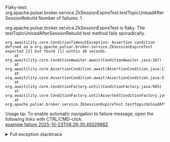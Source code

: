         
Flaky-test: org.apache.pulsar.broker.service.ZkSessionExpireTest.testTopicUnloadAfterSessionRebuild
Number of failures: 1

org.apache.pulsar.broker.service.ZkSessionExpireTest is flaky. The testTopicUnloadAfterSessionRebuild test method fails sporadically.

```
org.awaitility.core.ConditionTimeoutException: Assertion condition defined as a org.apache.pulsar.broker.service.ZkSessionExpireTest expected [2] but found [1] within 10 seconds.
	at org.awaitility.core.ConditionAwaiter.await(ConditionAwaiter.java:167)
	at org.awaitility.core.AssertionCondition.await(AssertionCondition.java:119)
	at org.awaitility.core.AssertionCondition.await(AssertionCondition.java:31)
	at org.awaitility.core.ConditionFactory.until(ConditionFactory.java:985)
	at org.awaitility.core.ConditionFactory.untilAsserted(ConditionFactory.java:769)
	at org.apache.pulsar.broker.service.ZkSessionExpireTest.testTopicUnloadAfterSessionRebuild(ZkSessionExpireTest.java:203)
```

Usage tip: To enable automatic navigation to failure message, open the following links with CTRL/CMD-click.  
[example failure 2025-10-23T06:26:39.4502986Z](https://github.com/apache/pulsar/actions/runs/18739041419/job/53452090800#step:11:863)  


<details>
<summary>Full exception stacktrace</summary>
<code><pre>
[ERROR] org.apache.pulsar.broker.service.ZkSessionExpireTest.testTopicUnloadAfterSessionRebuild[true, class org.apache.pulsar.broker.service.NetworkErrorTestBase$PreferExtensibleLoadManager, MetadataStore](4) -- Time elapsed: 29.88 s <<< FAILURE!
org.awaitility.core.ConditionTimeoutException: Assertion condition defined as a org.apache.pulsar.broker.service.ZkSessionExpireTest expected [2] but found [1] within 10 seconds.
	at org.awaitility.core.ConditionAwaiter.await(ConditionAwaiter.java:167)
	at org.awaitility.core.AssertionCondition.await(AssertionCondition.java:119)
	at org.awaitility.core.AssertionCondition.await(AssertionCondition.java:31)
	at org.awaitility.core.ConditionFactory.until(ConditionFactory.java:985)
	at org.awaitility.core.ConditionFactory.untilAsserted(ConditionFactory.java:769)
	at org.apache.pulsar.broker.service.ZkSessionExpireTest.testTopicUnloadAfterSessionRebuild(ZkSessionExpireTest.java:203)
	at java.base/jdk.internal.reflect.NativeMethodAccessorImpl.invoke0(Native Method)
	at java.base/jdk.internal.reflect.NativeMethodAccessorImpl.invoke(NativeMethodAccessorImpl.java:77)
	at java.base/jdk.internal.reflect.DelegatingMethodAccessorImpl.invoke(DelegatingMethodAccessorImpl.java:43)
	at java.base/java.lang.reflect.Method.invoke(Method.java:569)
	at org.testng.internal.invokers.MethodInvocationHelper.invokeMethod(MethodInvocationHelper.java:139)
	at org.testng.internal.invokers.InvokeMethodRunnable.runOne(InvokeMethodRunnable.java:47)
	at org.testng.internal.invokers.InvokeMethodRunnable.call(InvokeMethodRunnable.java:76)
	at org.testng.internal.invokers.InvokeMethodRunnable.call(InvokeMethodRunnable.java:11)
	at java.base/java.util.concurrent.FutureTask.run(FutureTask.java:264)
	at java.base/java.util.concurrent.ThreadPoolExecutor.runWorker(ThreadPoolExecutor.java:1136)
	at java.base/java.util.concurrent.ThreadPoolExecutor$Worker.run(ThreadPoolExecutor.java:635)
	at java.base/java.lang.Thread.run(Thread.java:840)
Caused by: java.lang.AssertionError: expected [2] but found [1]
	at org.testng.Assert.fail(Assert.java:110)
	at org.testng.Assert.failNotEquals(Assert.java:1577)
	at org.testng.Assert.assertEqualsImpl(Assert.java:149)
	at org.testng.Assert.assertEquals(Assert.java:131)
	at org.testng.Assert.assertEquals(Assert.java:1418)
	at org.testng.Assert.assertEquals(Assert.java:1382)
	at org.testng.Assert.assertEquals(Assert.java:1428)
	at org.apache.pulsar.broker.service.ZkSessionExpireTest.lambda$testTopicUnloadAfterSessionRebuild$4(ZkSessionExpireTest.java:208)
	at org.awaitility.core.AssertionCondition.lambda$new$0(AssertionCondition.java:53)
	at org.awaitility.core.ConditionAwaiter$ConditionPoller.call(ConditionAwaiter.java:248)
	at org.awaitility.core.ConditionAwaiter$ConditionPoller.call(ConditionAwaiter.java:235)
	... 4 more

</pre></code>
</details>

